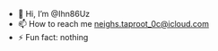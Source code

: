 - 👋 Hi, I’m @Ihn86Uz
- 📫 How to reach me neighs.taproot_0c@icloud.com
- ⚡ Fun fact: nothing

<!---
Ihn86Uz/Ihn86Uz is a ✨ special ✨ repository because its `README.md` (this file) appears on your GitHub profile.
You can click the Preview link to take a look at your changes.
--->
